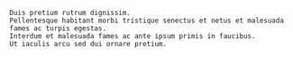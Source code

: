 ``` {include="tests/lorem" startFrom="2"}
Duis pretium rutrum dignissim.
Pellentesque habitant morbi tristique senectus et netus et malesuada fames ac turpis egestas.
Interdum et malesuada fames ac ante ipsum primis in faucibus.
Ut iaculis arcu sed dui ornare pretium.
```
